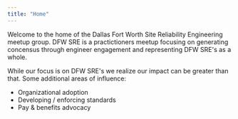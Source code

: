 ```yaml
---
title: "Home"
---
```


Welcome to the home of the Dallas Fort Worth Site Reliability Engineering meetup group. DFW SRE is a practictioners meetup focusing on generating concensus through engineer engagement and representing DFW SRE's as a whole.

While our focus is on DFW SRE's we realize our impact can be greater than that. Some additional areas of influence:

* Organizational adoption
* Developing / enforcing standards
* Pay & benefits advocacy